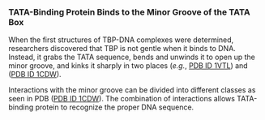 ### TATA-Binding Protein Binds to the Minor Groove of the TATA Box

When the first structures of TBP-DNA complexes were determined, researchers discovered that TBP is not gentle when it binds to DNA.
Instead, it grabs the TATA sequence, bends and unwinds it to open up the minor groove, and kinks it sharply in two places (*e.g.*, [PDB ID 1VTL](https://doi.org/10.2210/pdb1vtl/pdb)) and ([PDB ID 1CDW](https://doi.org/10.2210/pdb1cdw/pdb)). 

Interactions with the minor groove can be divided into different classes as seen in PDB ([PDB ID 1CDW](https://doi.org/10.2210/pdb1cdw/pdb)).
The combination of interactions allows TATA-binding protein to recognize the proper DNA sequence.